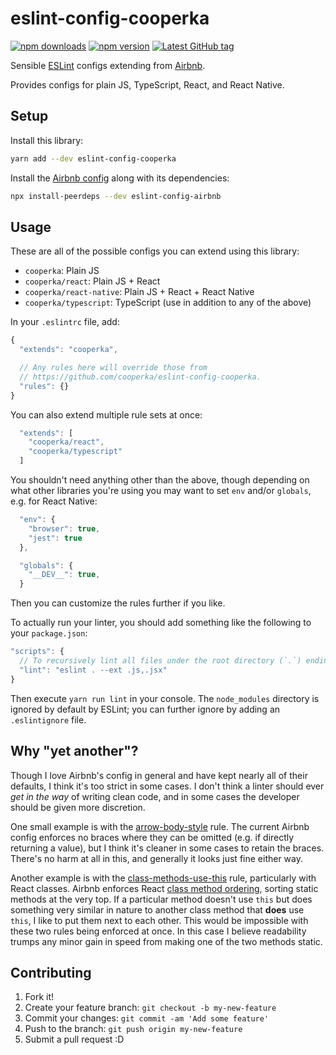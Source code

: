 # eslint-config-cooperka

[![npm downloads](https://img.shields.io/npm/dm/eslint-config-cooperka.svg)](https://www.npmjs.com/package/eslint-config-cooperka)
[![npm version](https://img.shields.io/npm/v/eslint-config-cooperka.svg)](https://www.npmjs.com/package/eslint-config-cooperka)
[![Latest GitHub tag](https://img.shields.io/github/tag/cooperka/eslint-config-cooperka.svg)](https://github.com/cooperka/eslint-config-cooperka)

Sensible [ESLint](http://eslint.org/) configs extending from [Airbnb](https://github.com/airbnb/javascript).

Provides configs for plain JS, TypeScript, React, and React Native.

## Setup

Install this library:

```bash
yarn add --dev eslint-config-cooperka
```

Install the [Airbnb config](https://www.npmjs.com/package/eslint-config-airbnb) along with its dependencies:

```bash
npx install-peerdeps --dev eslint-config-airbnb
```

## Usage

These are all of the possible configs you can extend using this library:
- `cooperka`: Plain JS
- `cooperka/react`: Plain JS + React
- `cooperka/react-native`: Plain JS + React + React Native
- `cooperka/typescript`: TypeScript (use in addition to any of the above)

In your `.eslintrc` file, add:

```js
{
  "extends": "cooperka",

  // Any rules here will override those from
  // https://github.com/cooperka/eslint-config-cooperka.
  "rules": {}
}

```

You can also extend multiple rule sets at once:

```js
  "extends": [
    "cooperka/react",
    "cooperka/typescript"
  ]
```

You shouldn't need anything other than the above, though depending on
what other libraries you're using you may want to set `env` and/or `globals`, e.g. for React Native:

```js
  "env": {
    "browser": true,
    "jest": true
  },

  "globals": {
    "__DEV__": true,
  }
```

Then you can customize the rules further if you like.

To actually run your linter, you should add something like the following to your `package.json`:

```js
"scripts": {
  // To recursively lint all files under the root directory (`.`) ending in `.js` or `.jsx`:
  "lint": "eslint . --ext .js,.jsx"
}
```

Then execute `yarn run lint` in your console.
The `node_modules` directory is ignored by default by ESLint; you can further ignore by adding an `.eslintignore` file.

## Why "yet another"?

Though I love Airbnb's config in general and have kept nearly all of their defaults, I think it's too strict in some cases.
I don't think a linter should ever *get in the way* of writing clean code, and in some cases the developer should be given more discretion.

One small example is with the [arrow-body-style](http://eslint.org/docs/rules/arrow-body-style) rule.
The current Airbnb config enforces no braces where they can be omitted (e.g. if directly returning a value),
but I think it's cleaner in some cases to retain the braces. There's no harm at all in this, and generally it looks just fine either way.

Another example is with the [class-methods-use-this](http://eslint.org/docs/rules/class-methods-use-this) rule,
particularly with React classes. Airbnb enforces React [class method ordering](https://github.com/airbnb/javascript/tree/master/react#ordering),
sorting static methods at the very top. If a particular method doesn't use `this` but does something very similar in nature to another class method
that **does** use `this`, I like to put them next to each other. This would be impossible with these two rules being enforced at once.
In this case I believe readability trumps any minor gain in speed from making one of the two methods static.

## Contributing

1. Fork it!
2. Create your feature branch: `git checkout -b my-new-feature`
3. Commit your changes: `git commit -am 'Add some feature'`
4. Push to the branch: `git push origin my-new-feature`
5. Submit a pull request :D

